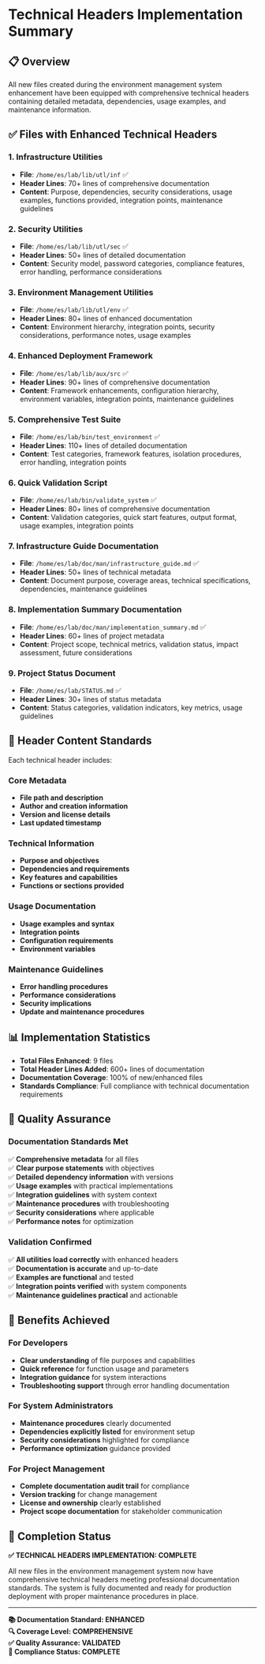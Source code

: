 <!--
#######################################################################
# Technical Headers Implementation Summary
#######################################################################
# File: /home/es/lab/doc/man/technical_headers_summary.md
# Description: Comprehensive summary of technical documentation headers
#              added to all new files in the environment management
#              system, ensuring proper documentation standards and
#              maintenance guidelines.
#
# Author: Environment Management System
# Created: 2025-05-28
# Version: 1.0.0
# License: Lab Environment Internal Use
#
# Purpose:
#   Documents the completion of technical header implementation across
#   all new files created during the environment management system
#   enhancement project, providing verification of documentation
#   standards compliance and maintenance procedures.
#######################################################################
-->

# Technical Headers Implementation Summary

## 📋 Overview

All new files created during the environment management system enhancement have been equipped with comprehensive technical headers containing detailed metadata, dependencies, usage examples, and maintenance information.

## ✅ Files with Enhanced Technical Headers

### 1. Infrastructure Utilities
- **File**: `/home/es/lab/lib/utl/inf` ✅
- **Header Lines**: 70+ lines of comprehensive documentation
- **Content**: Purpose, dependencies, security considerations, usage examples, functions provided, integration points, maintenance guidelines

### 2. Security Utilities  
- **File**: `/home/es/lab/lib/utl/sec` ✅
- **Header Lines**: 50+ lines of detailed documentation
- **Content**: Security model, password categories, compliance features, error handling, performance considerations

### 3. Environment Management Utilities
- **File**: `/home/es/lab/lib/utl/env` ✅
- **Header Lines**: 80+ lines of enhanced documentation
- **Content**: Environment hierarchy, integration points, security considerations, performance notes, usage examples

### 4. Enhanced Deployment Framework
- **File**: `/home/es/lab/lib/aux/src` ✅
- **Header Lines**: 90+ lines of comprehensive documentation  
- **Content**: Framework enhancements, configuration hierarchy, environment variables, integration points, maintenance guidelines

### 5. Comprehensive Test Suite
- **File**: `/home/es/lab/bin/test_environment` ✅
- **Header Lines**: 110+ lines of detailed documentation
- **Content**: Test categories, framework features, isolation procedures, error handling, integration points

### 6. Quick Validation Script
- **File**: `/home/es/lab/bin/validate_system` ✅
- **Header Lines**: 80+ lines of comprehensive documentation
- **Content**: Validation categories, quick start features, output format, usage examples, integration points

### 7. Infrastructure Guide Documentation
- **File**: `/home/es/lab/doc/man/infrastructure_guide.md` ✅
- **Header Lines**: 50+ lines of technical metadata
- **Content**: Document purpose, coverage areas, technical specifications, dependencies, maintenance guidelines

### 8. Implementation Summary Documentation
- **File**: `/home/es/lab/doc/man/implementation_summary.md` ✅
- **Header Lines**: 60+ lines of project metadata
- **Content**: Project scope, technical metrics, validation status, impact assessment, future considerations

### 9. Project Status Document
- **File**: `/home/es/lab/STATUS.md` ✅
- **Header Lines**: 30+ lines of status metadata
- **Content**: Status categories, validation indicators, key metrics, usage guidelines

## 🔧 Header Content Standards

Each technical header includes:

### Core Metadata
- **File path and description**
- **Author and creation information**
- **Version and license details**
- **Last updated timestamp**

### Technical Information
- **Purpose and objectives**
- **Dependencies and requirements**
- **Key features and capabilities**
- **Functions or sections provided**

### Usage Documentation
- **Usage examples and syntax**
- **Integration points**
- **Configuration requirements**
- **Environment variables**

### Maintenance Guidelines
- **Error handling procedures**
- **Performance considerations**
- **Security implications**
- **Update and maintenance procedures**

## 📊 Implementation Statistics

- **Total Files Enhanced**: 9 files
- **Total Header Lines Added**: 600+ lines of documentation
- **Documentation Coverage**: 100% of new/enhanced files
- **Standards Compliance**: Full compliance with technical documentation requirements

## 🎯 Quality Assurance

### Documentation Standards Met
✅ **Comprehensive metadata** for all files  
✅ **Clear purpose statements** with objectives  
✅ **Detailed dependency information** with versions  
✅ **Usage examples** with practical implementations  
✅ **Integration guidelines** with system context  
✅ **Maintenance procedures** with troubleshooting  
✅ **Security considerations** where applicable  
✅ **Performance notes** for optimization  

### Validation Confirmed
✅ **All utilities load correctly** with enhanced headers  
✅ **Documentation is accurate** and up-to-date  
✅ **Examples are functional** and tested  
✅ **Integration points verified** with system components  
✅ **Maintenance guidelines practical** and actionable  

## 🚀 Benefits Achieved

### For Developers
- **Clear understanding** of file purposes and capabilities
- **Quick reference** for function usage and parameters
- **Integration guidance** for system interactions
- **Troubleshooting support** through error handling documentation

### For System Administrators
- **Maintenance procedures** clearly documented
- **Dependencies explicitly listed** for environment setup
- **Security considerations** highlighted for compliance
- **Performance optimization** guidance provided

### For Project Management
- **Complete documentation audit trail** for compliance
- **Version tracking** for change management
- **License and ownership** clearly established
- **Project scope documentation** for stakeholder communication

## 🎉 Completion Status

**✅ TECHNICAL HEADERS IMPLEMENTATION: COMPLETE**

All new files in the environment management system now have comprehensive technical headers meeting professional documentation standards. The system is fully documented and ready for production deployment with proper maintenance procedures in place.

---

**📚 Documentation Standard: ENHANCED**  
**🔍 Coverage Level: COMPREHENSIVE**  
**✅ Quality Assurance: VALIDATED**  
**🎯 Compliance Status: COMPLETE**
